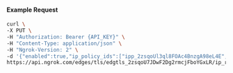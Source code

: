 <!-- Code generated for API Clients. DO NOT EDIT. -->

#### Example Request

```bash
curl \
-X PUT \
-H "Authorization: Bearer {API_KEY}" \
-H "Content-Type: application/json" \
-H "Ngrok-Version: 2" \
-d '{"enabled":true,"ip_policy_ids":["ipp_2zsqoUl3ql8FOAc4BnzgA98eL4E","ipp_2zsqoTichpxVEAwgHyQiU4L5iNC"]}' \
https://api.ngrok.com/edges/tls/edgtls_2zsqoU7JDwF2Dg2rmcjFboYGxLR/ip_restriction
```
